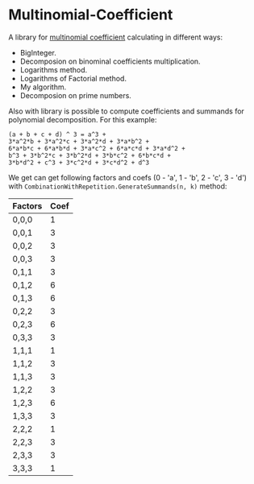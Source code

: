 Multinomial-Coefficient
========================

A library for [multinomial coefficient](http://en.wikipedia.org/wiki/Multinomial_theorem#Multinomial_coefficients) calculating in different ways:

- BigInteger.
- Decomposion on binominal coefficients multiplication.
- Logarithms method.
- Logarithms of Factorial method.
- My algorithm.
- Decomposion on prime numbers.

Also with library is possible to compute coefficients and summands for polynomial decomposition.
For this example:
```
(a + b + c + d) ^ 3 = a^3 + 
3*a^2*b + 3*a^2*c + 3*a^2*d + 3*a*b^2 + 
6*a*b*c + 6*a*b*d + 3*a*c^2 + 6*a*c*d + 3*a*d^2 +
b^3 + 3*b^2*c + 3*b^2*d + 3*b*c^2 + 6*b*c*d + 
3*b*d^2 + c^3 + 3*c^2*d + 3*c*d^2 + d^3
```

We get can get following factors and coefs (0 - 'a', 1 - 'b', 2 - 'c', 3 - 'd') with
```CombinationWithRepetition.GenerateSummands(n, k)``` method:

Factors | Coef 
------|-------
0,0,0 | 1
0,0,1 | 3
0,0,2 | 3
0,0,3 | 3
0,1,1 | 3
0,1,2 | 6
0,1,3 | 6
0,2,2 | 3
0,2,3 | 6
0,3,3 | 3
1,1,1 | 1
1,1,2 | 3
1,1,3 | 3
1,2,2 | 3
1,2,3 | 6
1,3,3 | 3
2,2,2 | 1
2,2,3 | 3
2,3,3 | 3
3,3,3 | 1
